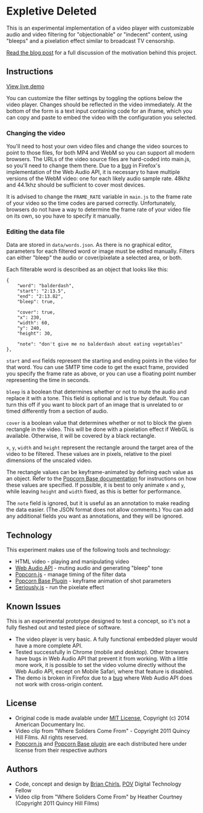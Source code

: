 # Expletive Deleted

This is an experimental implementation of a video player with customizable audio and video filtering for "objectionable" or "indecent" content, using "bleeps" and a pixelation effect similar to broadcast TV censorship.

[Read the blog post](http://www.pbs.org/pov/blog/povdocs/2014/09/expletive-undeleted-real-time-bleeps-and-blurs-for-web-video/) for a full discussion of the motivation behind this project.

## Instructions

[View live demo](http://povdocs.github.io/expletive-deleted/)

You can customize the filter settings by toggling the options below the video player. Changes should be reflected in the video immediately. At the bottom of the form is a text input containing code for an iframe, which you can copy and paste to embed the video with the configuration you selected.

### Changing the video

You'll need to host your own video files and change the video sources to point to those files, for both MP4 and WebM so you can support all modern browsers. The URLs of the video source files are hard-coded into main.js, so you'll need to change them there. Due to a [bug](https://bugzilla.mozilla.org/show_bug.cgi?id=937718) in Firefox's implementation of the Web Audio API, it is necessary to have multiple versions of the WebM video: one for each likely audio sample rate. 48khz and 44.1khz should be sufficient to cover most devices.

It is advised to change the `FRAME_RATE` variable in `main.js` to the frame rate of your video so the time codes are parsed correctly. Unfortunately, browsers do not have a way to determine the frame rate of your video file on its own, so you have to specify it manually.

### Editing the data file

Data are stored in `data/words.json`. As there is no graphical editor, parameters for each filtered word or image must be edited manually. Filters can either "bleep" the audio or cover/pixelate a selected area, or both.

Each filterable word is described as an object that looks like this:

	{
		"word": "balderdash",
		"start": "2:13.5",
		"end": "2:13.82",
		"bleep": true,

		"cover": true,
		"x": 230,
		"width": 60,
		"y": 240,
		"height": 30,

		"note": "don't give me no balderdash about eating vegetables"
	},

`start` and `end` fields represent the starting and ending points in the video for that word. You can use SMTP time code to get the exact frame, provided you specify the frame rate as above, or you can use a floating point number representing the time in seconds.

`bleep` is a boolean that determines whether or not to mute the audio and replace it with a tone. This field is optional and is true by default. You can turn this off if you want to block part of an image that is unrelated to or timed differently from a section of audio.

`cover` is a boolean value that determines whether or not to block the given rectangle in the video. This will be done with a pixelation effect if WebGL is available. Otherwise, it will be covered by a black rectangle.

`x`, `y`, `width` and `height` represent the rectangle around the target area of the video to be filtered. These values are in pixels, relative to the pixel dimensions of the unscaled video.

The rectangle values can be keyframe-animated by defining each value as an object. Refer to the [Popcorn Base documentation](https://github.com/brianchirls/popcorn-base#animate-param-options) for instructions on how these values are specified. If possible, it is best to only animate `x` and `y`, while leaving `height` and `width` fixed, as this is better for performance.

The `note` field is ignored, but it is useful as an annotation to make reading the data easier. (The JSON format does not allow comments.) You can add any additional fields you want as annotations, and they will be ignored.

## Technology

This experiment makes use of the following tools and technology:
- HTML video - playing and manipulating video
- [Web Audio API](https://developer.mozilla.org/en-US/docs/Web/API/Web_Audio_API) - muting audio and generating "bleep" tone
- [Popcorn.js](https://github.com/mozilla/popcorn-js) - manage timing of the filter data
- [Popcorn Base Plugin](https://github.com/brianchirls/popcorn-base) - keyframe animation of shot parameters
- [Seriously.js](http://github.com/brianchirls/Seriously.js/) - run the pixelate effect

## Known Issues
This is an experimental prototype designed to test a concept, so it's not a fully fleshed out and tested piece of software.

- The video player is very basic. A fully functional embedded player would have a more complete API.
- Tested successfully in Chrome (mobile and desktop). Other browsers have bugs in Web Audio API that prevent it from working. With a little more work, it is possible to set the video volume directly without the Web Audio API, except on Mobile Safari, where that feature is disabled.
- The demo is broken in Firefox due to a [bug](https://bugzilla.mozilla.org/show_bug.cgi?id=937718) where Web Audio API does not work with cross-origin content.

## License
- Original code is made avalable under [MIT License](http://www.opensource.org/licenses/mit-license.php), Copyright (c) 2014 American Documentary Inc.
- Video clip from "Where Soliders Come From" - Copyright 2011 Quincy Hill Films. All rights reserved.
- [Popcorn.js](https://github.com/mozilla/popcorn-js#license) and [Popcorn Base plugin](https://github.com/brianchirls/popcorn-base#license) are each distributed here under license from their respective authors

## Authors
- Code, concept and design by [Brian Chirls](https://github.com/brianchirls), [POV](http://www.pbs.org/pov/) Digital Technology Fellow
- Video clip from "Where Soliders Come From" by Heather Courtney (Copyright 2011 Quincy Hill Films)
